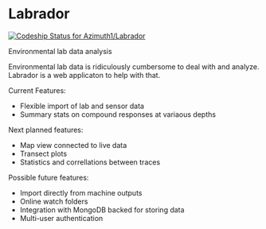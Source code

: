 Labrador
========

[ ![Codeship Status for Azimuth1/Labrador](https://codeship.io/projects/b5b0cee0-21ca-0132-3162-1ec6e6e8060f/status)](https://codeship.io/projects/36348)

Environmental lab data analysis


Environmental lab data is ridiculously cumbersome to deal with and analyze.  Labrador is a web applicaton to help with that.

Current Features:
* Flexible import of lab and sensor data
* Summary stats on compound responses at variaous depths

Next planned features:
* Map view connected to live data
* Transect plots
* Statistics and correllations between traces

Possible future features:
* Import directly from machine outputs
* Online watch folders
* Integration with MongoDB backed for storing data
* Multi-user authentication

